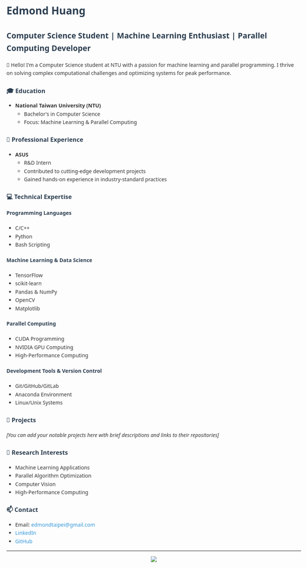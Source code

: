 # Edmond Huang
## Computer Science Student | Machine Learning Enthusiast | Parallel Computing Developer

👋 Hello! I'm a Computer Science student at NTU with a passion for machine learning and parallel programming. I thrive on solving complex computational challenges and optimizing systems for peak performance.

### 🎓 Education
- **National Taiwan University (NTU)**
  - Bachelor's in Computer Science
  - Focus: Machine Learning & Parallel Computing

### 💼 Professional Experience
- **ASUS**
  - R&D Intern
  - Contributed to cutting-edge development projects
  - Gained hands-on experience in industry-standard practices

### 💻 Technical Expertise

#### Programming Languages
- C/C++
- Python
- Bash Scripting

#### Machine Learning & Data Science
- TensorFlow
- scikit-learn
- Pandas & NumPy
- OpenCV
- Matplotlib

#### Parallel Computing
- CUDA Programming
- NVIDIA GPU Computing
- High-Performance Computing

#### Development Tools & Version Control
- Git/GitHub/GitLab
- Anaconda Environment
- Linux/Unix Systems

### 🚀 Projects
*[You can add your notable projects here with brief descriptions and links to their repositories]*

### 🔬 Research Interests
- Machine Learning Applications
- Parallel Algorithm Optimization
- Computer Vision
- High-Performance Computing

### 📫 Contact
- Email: edmondtaipei@gmail.com
- [LinkedIn](https://linkedin.com/in/Jhen-Han-Huang)
- [GitHub](https://github.com/Edmond0908)

---

<div align="center">

![](https://komarev.com/ghpvc/?username=Edmond0908&style=flat-square)

</div>

<style>
body {
    font-family: 'Segoe UI', Tahoma, Geneva, Verdana, sans-serif;
    line-height: 1.6;
    color: #333;
    max-width: 800px;
    margin: 0 auto;
    padding: 20px;
}

h1, h2, h3, h4 {
    color: #2c3e50;
}

a {
    color: #3498db;
    text-decoration: none;
}

a:hover {
    text-decoration: underline;
}
</style>